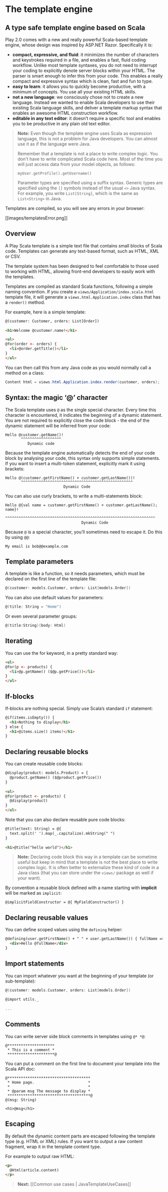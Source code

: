 # The template engine

## A type safe template engine based on Scala

Play 2.0 comes with a new and really powerful Scala-based template engine, whose design was inspired by ASP.NET Razor. Specifically it is:

- **compact, expressive, and fluid**: it minimizes the number of characters and keystrokes required in a file, and enables a fast, fluid coding workflow. Unlike most template syntaxes, you do not need to interrupt your coding to explicitly denote server blocks within your HTML. The parser is smart enough to infer this from your code. This enables a really compact and expressive syntax which is clean, fast and fun to type.
- **easy to learn**: it allows you to quickly become productive, with a minimum of concepts. You use all your existing HTML skills.
- **not a new language**: we consciously chose not to create a new language. Instead we wanted to enable Scala developers to use their existing Scala language skills, and deliver a template markup syntax that enables an awesome HTML construction workflow.
- **editable in any text editor**: it doesn’t require a specific tool and enables you to be productive in any plain old text editor.

> **Note:** Even though the template engine uses Scala as expression language, this is not a problem for Java developers. You can almost use it as if the language were Java. 
> 
> Remember that a template is not a place to write complex logic. You don't have to write complicated Scala code here. Most of the time you will just access data from your model objects, as follows:
>
> ```
> myUser.getProfile().getUsername()
> ```
> Parameter types are specified using a suffix syntax. Generic types are specified using the `[]` symbols instead of the usual `<>` Java syntax. For example, you write `List[String]`, which is the same as `List<String>` in Java.

Templates are compiled, so you will see any errors in your browser:

[[images/templatesError.png]]

## Overview

A Play Scala template is a simple text file that contains small blocks of Scala code. Templates can generate any text-based format, such as HTML, XML or CSV.

The template system has been designed to feel comfortable to those used to working with HTML, allowing front-end developers to easily work with the templates.

Templates are compiled as standard Scala functions, following a simple naming convention. If you create a `views/Application/index.scala.html` template file, it will generate a `views.html.Application.index` class that has a `render()` method.

For example, here is a simple template:

```html
@(customer: Customer, orders: List[Order])
 
<h1>Welcome @customer.name!</h1>

<ul> 
@for(order <- orders) {
  <li>@order.getTitle()</li>
} 
</ul>
```

You can then call this from any Java code as you would normally call a method on a class:

```java
Content html = views.html.Application.index.render(customer, orders);
```

## Syntax: the magic ‘@’ character

The Scala template uses `@` as the single special character. Every time this character is encountered, it indicates the beginning of a dynamic statement. You are not required to explicitly close the code block - the end of the dynamic statement will be inferred from your code:

```
Hello @customer.getName()!
       ^^^^^^^^^^^^^^^^^^
          Dynamic code
```

Because the template engine automatically detects the end of your code block by analysing your code, this syntax only supports simple statements. If you want to insert a multi-token statement, explicitly mark it using brackets:

```
Hello @(customer.getFirstName() + customer.getLastName())!
       ^^^^^^^^^^^^^^^^^^^^^^^^^^^^^^^^^^^^^^^^^^^^^^^^^^ 
                          Dynamic Code
```

You can also use curly brackets, to write a multi-statements block:

```
Hello @{val name = customer.getFirstName() + customer.getLastName(); name}!
       ^^^^^^^^^^^^^^^^^^^^^^^^^^^^^^^^^^^^^^^^^^^^^^^^^^^^^^^^^^^^^^^^^^^
                                  Dynamic Code
```

Because `@` is a special character, you’ll sometimes need to escape it. Do this by using `@@`:

```
My email is bob@@example.com
```

## Template parameters

A template is like a function, so it needs parameters, which must be declared on the first line of the template file:

```scala
@(customer: models.Customer, orders: List[models.Order])
```

You can also use default values for parameters:

```scala
@(title: String = "Home")
```

Or even several parameter groups:

```scala
@(title:String)(body: Html)
```

## Iterating

You can use the for keyword, in a pretty standard way:

```html
<ul>
@for(p <- products) {
  <li>@p.getName() ($@p.getPrice())</li>
} 
</ul>
```

## If-blocks

If-blocks are nothing special. Simply use Scala’s standard `if` statement:

```html
@if(items.isEmpty()) {
  <h1>Nothing to display</h1>
} else {
  <h1>@items.size() items!</h1>
}
```

## Declaring reusable blocks

You can create reusable code blocks:

```html
@display(product: models.Product) = {
  @product.getName() ($@product.getPrice())
}
 
<ul>
@for(product <- products) {
  @display(product)
} 
</ul>
```

Note that you can also declare reusable pure code blocks:

```html
@title(text: String) = @{
  text.split(' ').map(_.capitalize).mkString(" ")
}
 
<h1>@title("hello world")</h1>
```

> **Note:** Declaring code block this way in a template can be sometime useful but keep in mind that a template is not the best place to write complex logic. It is often better to externalize these kind of code in a Java class (that you can store under the `views/` package as well if your want).

By convention a reusable block defined with a name starting with **implicit** will be marked as `implicit`:

```
@implicitFieldConstructor = @{ MyFieldConstructor() }
```

## Declaring reusable values

You can define scoped values using the `defining` helper:

```html
@defining(user.getFirstName() + " " + user.getLastName()) { fullName =>
  <div>Hello @fullName</div>
}
```

## Import statements

You can import whatever you want at the beginning of your template (or sub-template):

```scala
@(customer: models.Customer, orders: List[models.Order])
 
@import utils._
 
...
```

## Comments

You can write server side block comments in templates using `@* *@`:

```
@*********************
 * This is a comment *
 *********************@   
```

You can put a comment on the first line to document your template into the Scala API doc:

```
@*************************************
 * Home page.                        *
 *                                   *
 * @param msg The message to display *
 *************************************@
@(msg: String)

<h1>@msg</h1>
```

## Escaping

By default the dynamic content parts are escaped following the template type (e.g. HTML or XML) rules. If you want to output a raw content fragment, wrap it in the template content type. 

For example to output raw HTML:

```html
<p>
  @Html(article.content)    
</p>
```

> **Next:** [[Common use cases | JavaTemplateUseCases]]